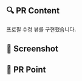 ## 🔍 PR Content
<!-- 작업 내용 설명 -->
프로필 수정 뷰를 구현했습니다. 

## 📸 Screenshot
<!-- 작업 화면의 스크린샷 -->

## 📍 PR Point 
<!-- 질문하고 싶은 내용 혹은 공유하고 싶은 코드 내용을 작성 -->
